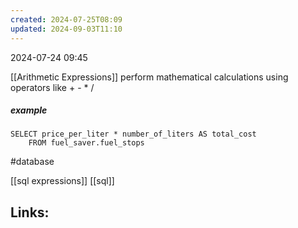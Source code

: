 ```yaml
---
created: 2024-07-25T08:09
updated: 2024-09-03T11:10
---
```

2024-07-24 09:45

[[Arithmetic Expressions]] perform mathematical calculations using operators like + - * / 

##### example
```
SELECT price_per_liter * number_of_liters AS total_cost
	FROM fuel_saver.fuel_stops
```

#database 

 [[sql expressions]] [[sql]]
## Links:



